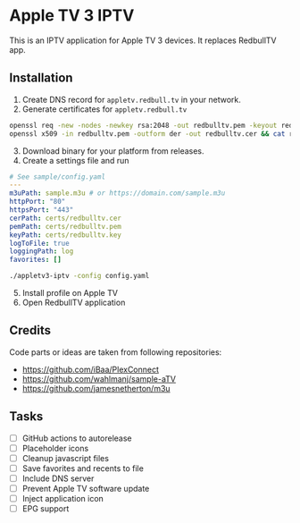 # Apple TV 3 IPTV
This is an IPTV application for Apple TV 3 devices. It replaces RedbullTV app.

## Installation
1. Create DNS record for `appletv.redbull.tv` in your network.
2. Generate certificates for `appletv.redbull.tv`
```bash
openssl req -new -nodes -newkey rsa:2048 -out redbulltv.pem -keyout redbulltv.key -x509 -days 7300 -subj "/C=US/CN=appletv.redbull.tv"
openssl x509 -in redbulltv.pem -outform der -out redbulltv.cer && cat redbulltv.key >> redbulltv.pem
```
3. Download binary for your platform from releases.
4. Create a settings file and run
```yaml
# See sample/config.yaml
---
m3uPath: sample.m3u # or https://domain.com/sample.m3u
httpPort: "80"
httpsPort: "443"
cerPath: certs/redbulltv.cer
pemPath: certs/redbulltv.pem
keyPath: certs/redbulltv.key
logToFile: true
loggingPath: log
favorites: []
```
```bash
./appletv3-iptv -config config.yaml
```
5. Install profile on Apple TV
6. Open RedbullTV application


## Credits
Code parts or ideas are taken from following repositories:
- https://github.com/iBaa/PlexConnect
- https://github.com/wahlmanj/sample-aTV
- https://github.com/jamesnetherton/m3u

## Tasks
- [ ] GitHub actions to autorelease
- [ ] Placeholder icons
- [ ] Cleanup javascript files
- [ ] Save favorites and recents to file
- [ ] Include DNS server
- [ ] Prevent Apple TV software update
- [ ] Inject application icon
- [ ] EPG support